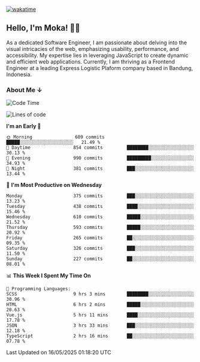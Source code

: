 [![wakatime](https://wakatime.com/badge/user/af9abd23-dba3-4dbe-973c-b045a9417a55.svg?style=social)](https://wakatime.com/@af9abd23-dba3-4dbe-973c-b045a9417a55)
## Hello, I'm Moka! 👋🏼


As a dedicated Software Engineer, I am passionate about delving into the visual intricacies of the web, emphasizing usability, performance, and accessibility. My expertise lies in leveraging JavaScript to create dynamic and efficient web applications. Currently, I am thriving as a Frontend Engineer at a leading Express Logistic Plaform company based in Bandung, Indonesia.

### About Me ↓

<!--START_SECTION:waka-->
![Code Time](http://img.shields.io/badge/Code%20Time-12%2C017%20hrs%2041%20mins-blue)

![Lines of code](https://img.shields.io/badge/From%20Hello%20World%20I%27ve%20Written-5.1%20million%20lines%20of%20code-blue)

**I'm an Early 🐤** 

```text
🌞 Morning                609 commits         █████░░░░░░░░░░░░░░░░░░░░   21.49 % 
🌆 Daytime                854 commits         ████████░░░░░░░░░░░░░░░░░   30.13 % 
🌃 Evening                990 commits         █████████░░░░░░░░░░░░░░░░   34.93 % 
🌙 Night                  381 commits         ███░░░░░░░░░░░░░░░░░░░░░░   13.44 % 
```
📅 **I'm Most Productive on Wednesday** 

```text
Monday                   375 commits         ███░░░░░░░░░░░░░░░░░░░░░░   13.23 % 
Tuesday                  438 commits         ████░░░░░░░░░░░░░░░░░░░░░   15.46 % 
Wednesday                610 commits         █████░░░░░░░░░░░░░░░░░░░░   21.52 % 
Thursday                 593 commits         █████░░░░░░░░░░░░░░░░░░░░   20.92 % 
Friday                   265 commits         ██░░░░░░░░░░░░░░░░░░░░░░░   09.35 % 
Saturday                 326 commits         ███░░░░░░░░░░░░░░░░░░░░░░   11.50 % 
Sunday                   227 commits         ██░░░░░░░░░░░░░░░░░░░░░░░   08.01 % 
```


📊 **This Week I Spent My Time On** 

```text
💬 Programming Languages: 
SCSS                     9 hrs 3 mins        ████████░░░░░░░░░░░░░░░░░   30.96 % 
HTML                     6 hrs 2 mins        █████░░░░░░░░░░░░░░░░░░░░   20.63 % 
Vue.js                   5 hrs 11 mins       ████░░░░░░░░░░░░░░░░░░░░░   17.78 % 
JSON                     3 hrs 33 mins       ███░░░░░░░░░░░░░░░░░░░░░░   12.18 % 
TypeScript               2 hrs 16 mins       ██░░░░░░░░░░░░░░░░░░░░░░░   07.78 % 
```


 Last Updated on 16/05/2025 01:18:20 UTC
<!--END_SECTION:waka-->
